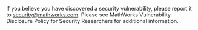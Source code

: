 If you believe you have discovered a security vulnerability, please report it to
security@mathworks.com. Please see
MathWorks Vulnerability Disclosure Policy for Security Researchers
for additional information.